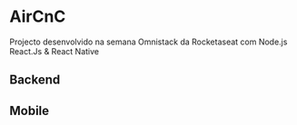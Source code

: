 # AirCnC
Projecto desenvolvido na semana Omnistack da Rocketaseat com Node.js React.Js &amp; React Native

## Backend


## Mobile
